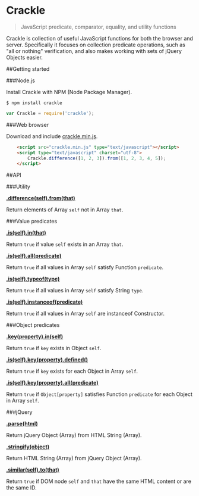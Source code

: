 Crackle
=======

> JavaScript predicate, comparator, equality, and utility functions

Crackle is collection of useful JavaScript functions for both the browser and server.
Specifically it focuses on collection predicate operations, such as "all or nothing" verification, and also makes working with sets of jQuery Objects easier.

##Getting started

###Node.js

Install Crackle with NPM (Node Package Manager).

```
$ npm install crackle
```

```javascript
var Crackle = require('crackle');
```

###Web browser

Download and include [crackle.min.js](https://raw.github.com/wayoutmind/crackle/master/crackle.min.js).

```html
    <script src="crackle.min.js" type="text/javascript"></script>
    <script type="text/javascript" charset="utf-8">
        Crackle.difference([1, 2, 3]).from([1, 2, 3, 4, 5]);
    </script>
```

##API

###Utility

**<a name="difference" href="#difference">.difference(self).from(that)</a>**

Return elements of Array `self` not in Array `that`.

###Value predicates

**<a name="value-in" href="#value-in">.is(self).in(that)</a>**

Return `true` if value `self` exists in an Array `that`.

**<a name="value-all" href="#value-all">.is(self).all(predicate)</a>**

Return `true` if all values in Array `self` satisfy Function `predicate`.

**<a name="value-typeof" href="#value-typeof">.is(self).typeof(type)</a>**

Return `true` if all values in Array `self` satisfy String `type`.

**<a name="value-instanceof" href="#value-instanceof">.is(self).instanceof(predicate)</a>**

Return `true` if all values in Array `self` are instanceof Constructor.

###Object predicates

**<a name="key-in" href="#key-in">.key(property).in(self)</a>**

Return `true` if `key` exists in Object `self`.

**<a name="key-defined" href="#key-defined">.is(self).key(property).defined()</a>**

Return `true` if `key` exists for each Object in Array `self`.

**<a name="key-all" href="#key-all">.is(self).key(property).all(predicate)</a>**

Return `true` if `Object[property]` satisfies Function `predicate` for each Object in Array `self`.

###jQuery

**<a name="parse" href="#parse">.parse(html)</a>**

Return jQuery Object (Array) from HTML String (Array).

**<a name="stringify" href="#stringify">.stringify(object)</a>**

Return HTML String (Array) from jQuery Object (Array).

**<a name="similar" href="#similar">.similar(self).to(that)</a>**

Return `true` if DOM node `self` and `that` have the same HTML content or are the same ID.
